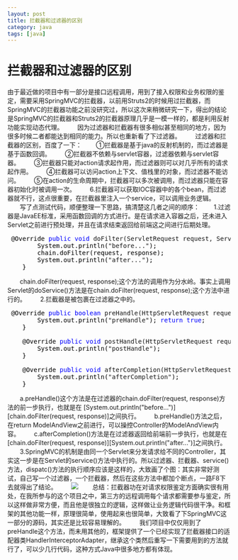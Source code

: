 ```yaml
---
layout: post
title: 拦截器和过滤器的区别
category: java
tags: [java]
---
```

# 拦截器和过滤器的区别

由于最近做的项目中有一部分是接口远程调用，用到了接入权限和业务权限的鉴定，需要采用SpringMVC的拦截器，以前用Struts2的时候用过拦截器，而SpringMVC的拦截器功能之前没研究过，所以这次来稍微研究一下，得出的结论是SpringMVC的拦截器和Struts2的拦截器原理几乎是一模一样的，都是利用反射功能实现动态代理。 　　因为过滤器和拦截器有很多相似甚至相同的地方，因为很多时候二者都能达到相同的能力。所以也重新看了下过滤器。 　　过滤器和拦截器的区别，百度了一下： 　　①拦截器是基于java的反射机制的，而过滤器是基于函数回调。 　　②拦截器不依赖与servlet容器，过滤器依赖与servlet容器。 　　③拦截器只能对action请求起作用，而过滤器则可以对几乎所有的请求起作用。 　　④拦截器可以访问action上下文、值栈里的对象，而过滤器不能访问。 　　⑤在action的生命周期中，拦截器可以多次被调用，而过滤器只能在容器初始化时被调用一次。 　　6.拦截器可以获取IOC容器中的各个bean，而过滤器就不行，这点很重要，在拦截器里注入一个service，可以调用业务逻辑。 　　写了点测试代码，顺便整理一下思路，搞清楚这几者之间的顺序： 　　1.过滤器是JavaEE标准，采用函数回调的方式进行。是在请求进入容器之后，还未进入Servlet之前进行预处理，并且在请求结束返回给前端这之间进行后期处理。
<pre> <span style="color: #000000;">@Override</span> <span style="color: #0000ff;">public</span> <span style="color: #0000ff;">void</span> doFilter(ServletRequest request, ServletResponse response, FilterChain chain) <span style="color: #0000ff;">throws</span> <span style="color: #000000;">IOException, ServletException {
        System.out.println(</span>"before..."<span style="color: #000000;">);
        chain.doFilter(request, response);
        System.out.println(</span>"after..."<span style="color: #000000;">);
    }</span></pre>

</div>

　　chain.doFilter(request, response);这个方法的调用作为分水岭。事实上调用Servlet的doService()方法是在chain.doFilter(request, response);这个方法中进行的。 　　2.拦截器是被包裹在过滤器之中的。

<div class="cnblogs_code">

<pre> <span style="color: #000000;">@Override</span> <span style="color: #0000ff;">public</span> <span style="color: #0000ff;">boolean</span> preHandle(HttpServletRequest request, HttpServletResponse response, Object handler) <span style="color: #0000ff;">throws</span> <span style="color: #000000;">Exception {
        System.out.println(</span>"preHandle"<span style="color: #000000;">);</span> <span style="color: #0000ff;">return</span> <span style="color: #0000ff;">true</span><span style="color: #000000;">;
    }

    @Override</span> <span style="color: #0000ff;">public</span> <span style="color: #0000ff;">void</span> postHandle(HttpServletRequest request, HttpServletResponse response, Object handler, ModelAndView modelAndView) <span style="color: #0000ff;">throws</span> <span style="color: #000000;">Exception {
        System.out.println(</span>"postHandle"<span style="color: #000000;">);
    }

    @Override</span> <span style="color: #0000ff;">public</span> <span style="color: #0000ff;">void</span> afterCompletion(HttpServletRequest request, HttpServletResponse response, Object handler, Exception ex) <span style="color: #0000ff;">throws</span> <span style="color: #000000;">Exception {
        System.out.println(</span>"afterCompletion"<span style="color: #000000;">);
    }</span></pre>

</div>

　　a.preHandle()这个方法是在过滤器的chain.doFilter(request, response)方法的前一步执行，也就是在 [System.out.println("before...")][chain.doFilter(request, response)]之间执行。 　　b.preHandle()方法之后，在return ModelAndView之前进行，可以操控Controller的ModelAndView内容。 　　c.afterCompletion()方法是在过滤器返回给前端前一步执行，也就是在[chain.doFilter(request, response)][System.out.println("after...")]之间执行。 　　3.SpringMVC的机制是由同一个Servlet来分发请求给不同的Controller，其实这一步是在Servlet的service()方法中执行的。所以过滤器、拦截器、service()方法，dispatc()方法的执行顺序应该是这样的，大致画了个图：其实非常好测试，自己写一个过滤器，一个拦截器，然后在这些方法中都加个断点，一路F8下去就得出了结论。 　　![](http://images.cnitblog.com/blog/615156/201501/020253086387177.jpg) 　　总结：拦截器功在对请求权限鉴定方面确实很有用处，在我所参与的这个项目之中，第三方的远程调用每个请求都需要参与鉴定，所以这样做非常方便，而且他是很独立的逻辑，这样做让业务逻辑代码很干净。和框架的其他功能一样，原理很简单，使用起来也很简单，大致看了下SpringMVC这一部分的源码，其实还是比较容易理解的。 　　我们项目中仅仅用到了preHandle这个方法，而未用其他的，框架提供了一个已经实现了拦截器接口的适配器类HandlerInterceptorAdapter，继承这个类然后重写一下需要用到的方法就行了，可以少几行代码，这种方式Java中很多地方都有体现。 　　 
